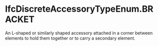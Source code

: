 IfcDiscreteAccessoryTypeEnum.BRACKET
====================================
An L-shaped or similarly shaped accessory attached in a corner between
elements to hold them together or to carry a secondary element.


